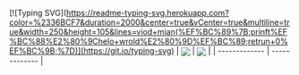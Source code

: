 [![Typing SVG](https://readme-typing-svg.herokuapp.com?color=%2336BCF7&duration=2000&center=true&vCenter=true&multiline=true&width=250&height=105&lines=viod+mian(%EF%BC%89%7B;prinft%EF%BC%88%E2%80%9Chelo+wrold%E2%80%9D%EF%BC%89;retrun+0%EF%BC%9B;%7D)](https://git.io/typing-svg)
| <a href="https://github.com/anuraghazra/github-readme-stats"><img align="center" src="https://github-readme-stats-iota-ruby-77.vercel.app/api?username=deng-jiajun&count_private=true&hide=stars,issues&hide_title=true&show_icons=true&hide_border=true" /></a> | <a href="https://github.com/anuraghazra/github-readme-stats"><img align="center" src="https://github-readme-stats-iota-ruby-77.vercel.app/api/top-langs/?username=deng-jiajun&langs_count=4&layout=compact&hide=html&hide_title=true&hide_border=true" /></a> |
| ------------- | ------------- |

